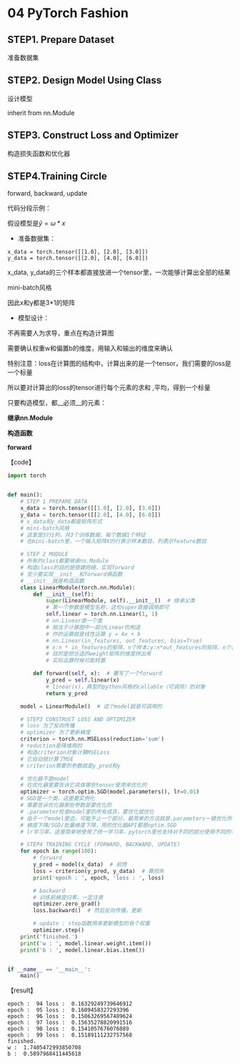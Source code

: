 # 04 PyTorch Fashion



## STEP1. Prepare Dataset

准备数据集



## STEP2. Design Model Using Class

设计模型

inherit from nn.Module



## STEP3. Construct Loss and Optimizer

构造损失函数和优化器



## STEP4.Training Circle

forward, backward, update



代码分段示例：

假设模型是$\hat{y}=\omega*x$

- 准备数据集：

```python3
x_data = torch.tensor([[1.0], [2.0], [3.0]])
y_data = torch.tensor([[2.0], [4.0], [6.0]])
```

x_data, y_data的三个样本都直接放进一个tensor里，一次能够计算出全部的结果

mini-batch风格

因此x和y都是3*1的矩阵

- 模型设计：

不再需要人为求导，重点在构造计算图

需要确认权重w和偏置b的维度，用输入和输出的维度来确认

特别注意：loss在计算图的结构中，计算出来的是一个tensor，我们需要的loss是一个标量

所以要对计算出的loss的tensor进行每个元素的求和 ,平均，得到一个标量



只要构造模型，都__必须__的元素：

__继承nn.Module__

__构造函数__

__forward__



【code】

```python
import torch


def main():
    # STEP 1 PREPARE DATA
    x_data = torch.tensor([[1.0], [2.0], [3.0]])
    y_data = torch.tensor([[2.0], [4.0], [6.0]])
    # x_data和y_data都是矩阵形式
    # mini-batch风格
    # 这里是3行1列，共3个训练数据，每个数据1个特征
    # 在mini-batch里，一个输入矩阵X的行表示样本数目，列表示feature数目

    # STEP 2 MODULE
    # 所有的class都要继承nn.Module
    # 构造class的目的是搭建网络，实现forward
    # 至少要实现__init__和forward俩函数
    # __init__就是构造函数
    class LinearModule(torch.nn.Module):
        def __init__(self):
            super(LinearModule, self).__init__()  # 继承父类
            # 第一个参数是模型名称，这句super直接调用即可
            self.linear = torch.nn.Linear(1, 1)
            # nn.Linear是一个类
            # 相当于计算图中一部分Linear的构造
            # 作的运算就是线性运算 y = Ax + b
            # nn.Linear(in_features, out_features, bias=True)
            # x:n * in_features的矩阵，n个样本;y:n*out_features的矩阵，n个样本;
            # 目的是把合适的weight矩阵的维度拼出来
            # 实际运算时候可能转置

        def forward(self, x):  # 覆写了一个forward
            y_pred = self.linear(x)
            # linear(x)，典型的python风格的callable（可调用）的对象
            return y_pred

    model = LinearModule()  # 这个model就是可调用的

    # STEP3 CONSTRUCT LOSS AND OPTIMIZER
    # loss 为了反向传播
    # optimizer 为了更新梯度
    criterion = torch.nn.MSELoss(reduction='sum')
    # reduction是降维用的
    # 构造criterion对象计算MSELoss
    # 它自动就计算了MSE
    # criterion需要的参数就是y_pred和y

    # 优化器不是model
    # 在优化器里要告诉它具体哪些tensor是用来优化的
    optimizer = torch.optim.SGD(model.parameters(), lr=0.01)
    # SGD是一个类，这里要实例化
    # 需要告诉优化器那些参数是要优化的
    # .parameter检查model里的所有成员，要优化就优化
    # 由于一个model里边，可能不止一个部分，最简单的方法就是.parameters一键优化所有的参数
    # 梯度下降/SGD/批量梯度下降，用的优化器API都是optim.SGD
    # lr学习率，这里简单地使用了统一学习率，pytorch里也支持对不同的部分使用不同的学习率

    # STEP4 TRAINING CYCLE (FORWARD, BACKWARD, UPDATE)
    for epoch in range(100):
        # forward
        y_pred = model(x_data)  # 前馈
        loss = criterion(y_pred, y_data)  # 算损失
        print('epoch : ', epoch, 'loss : ', loss)

        # backward
        # 训练前梯度归零，一定注意
        optimizer.zero_grad()
        loss.backward()  # 然后反向传播，更新

        # update : step函数用来更新模型的各个权重
        optimizer.step()
    print('finished.')
    print('w : ', model.linear.weight.item())
    print('b : ', model.linear.bias.item())


if __name__ == '__main__':
    main()
```



【result】

```
epoch :  94 loss :  0.16329249739646912
epoch :  95 loss :  0.1609458327293396
epoch :  96 loss :  0.15863269567489624
epoch :  97 loss :  0.15635278820991516
epoch :  98 loss :  0.1541057676076889
epoch :  99 loss :  0.15189111232757568
finished.
w :  1.7405472993850708
b :  0.5897968411445618
```

